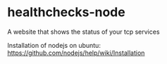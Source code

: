 # healthchecks-node
A website that shows the status of your tcp services




Installation of nodejs on ubuntu:
https://github.com/nodejs/help/wiki/Installation